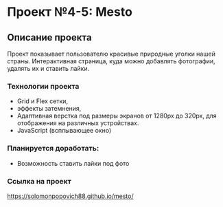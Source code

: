 # Проект №4-5: Mesto

## Описание проекта
Проект показывает пользователю красивые природные уголки нашей страны. Интерактивная страница, куда можно добавлять фотографии, удалять их и ставить лайки.


### Технологии проекта
- Grid и Flex сетки,
- эффекты затемнения,
- Адаптивная верстка под размеры экранов от 1280px до 320px, для отображения на различных устройствах.
- JavaScript (всплывающее окно)

### Планируется доработать:
- Возможность ставить лайки под фото

### Ссылка на проект
https://solomonpopovich88.github.io/mesto/
